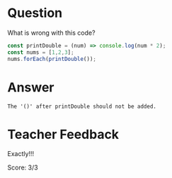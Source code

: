 # Question
What is wrong with this code?

```js
const printDouble = (num) => console.log(num * 2);
const nums = [1,2,3];
nums.forEach(printDouble());
```

# Answer

    The '()' after printDouble should not be added. 


# Teacher Feedback

Exactly!!!

Score: 3/3